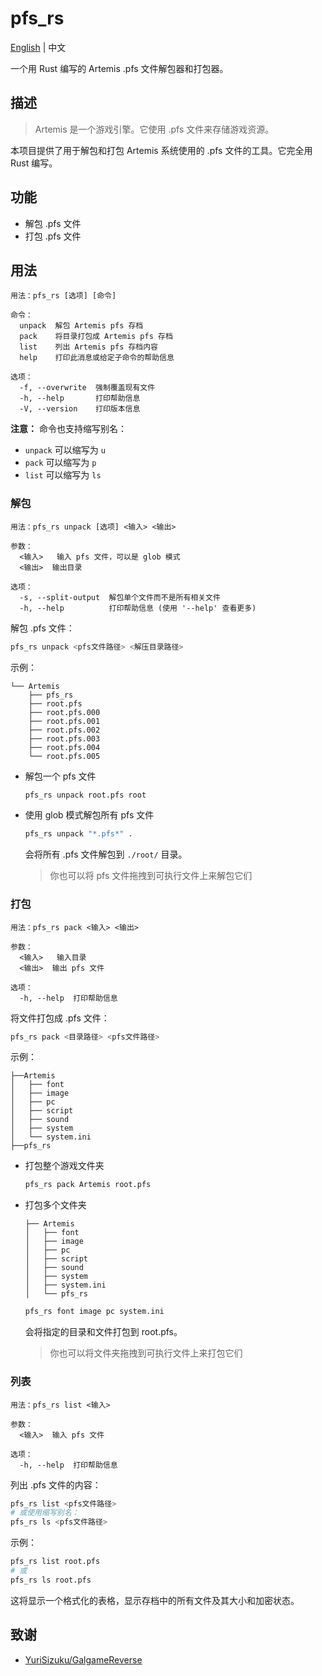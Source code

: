 # pfs_rs

[English](./README.md) | 中文

一个用 Rust 编写的 Artemis .pfs 文件解包器和打包器。

## 描述

> Artemis 是一个游戏引擎。它使用 .pfs 文件来存储游戏资源。

本项目提供了用于解包和打包 Artemis 系统使用的 .pfs 文件的工具。它完全用 Rust 编写。

## 功能

- 解包 .pfs 文件
- 打包 .pfs 文件

## 用法

```plain
用法：pfs_rs [选项] [命令]

命令：
  unpack  解包 Artemis pfs 存档
  pack    将目录打包成 Artemis pfs 存档
  list    列出 Artemis pfs 存档内容
  help    打印此消息或给定子命令的帮助信息

选项：
  -f, --overwrite  强制覆盖现有文件
  -h, --help       打印帮助信息
  -V, --version    打印版本信息
```

**注意：** 命令也支持缩写别名：

- `unpack` 可以缩写为 `u`
- `pack` 可以缩写为 `p`  
- `list` 可以缩写为 `ls`

### 解包

```plain
用法：pfs_rs unpack [选项] <输入> <输出>

参数：
  <输入>   输入 pfs 文件，可以是 glob 模式
  <输出>  输出目录

选项：
  -s, --split-output  解包单个文件而不是所有相关文件
  -h, --help          打印帮助信息 (使用 '--help' 查看更多)
```

解包 .pfs 文件：

```bash
pfs_rs unpack <pfs文件路径> <解压目录路径>
```

示例：

```plain
└── Artemis
    ├── pfs_rs
    ├── root.pfs
    ├── root.pfs.000
    ├── root.pfs.001
    ├── root.pfs.002
    ├── root.pfs.003
    ├── root.pfs.004
    └── root.pfs.005
```

- 解包一个 pfs 文件

  ```bash
  pfs_rs unpack root.pfs root
  ```

- 使用 glob 模式解包所有 pfs 文件

  ```bash
  pfs_rs unpack "*.pfs*" .
  ```

  会将所有 .pfs 文件解包到 `./root/` 目录。

  > 你也可以将 pfs 文件拖拽到可执行文件上来解包它们

### 打包

```plain
用法：pfs_rs pack <输入> <输出>

参数：
  <输入>   输入目录
  <输出>  输出 pfs 文件

选项：
  -h, --help  打印帮助信息
```

将文件打包成 .pfs 文件：

```bash
pfs_rs pack <目录路径> <pfs文件路径>
```

示例：

```plain
├──Artemis
│   ├── font
│   ├── image
│   ├── pc
│   ├── script
│   ├── sound
│   ├── system
│   └── system.ini
├──pfs_rs
```

- 打包整个游戏文件夹

  ```bash
  pfs_rs pack Artemis root.pfs
  ```

- 打包多个文件夹

  ```plain
  ├── Artemis
  │   ├── font
  │   ├── image
  │   ├── pc
  │   ├── script
  │   ├── sound
  │   ├── system
  │   ├── system.ini
  │   └── pfs_rs
  ```

  ```bash
  pfs_rs font image pc system.ini
  ```

  会将指定的目录和文件打包到 root.pfs。

  > 你也可以将文件夹拖拽到可执行文件上来打包它们

### 列表

```plain
用法：pfs_rs list <输入>

参数：
  <输入>  输入 pfs 文件

选项：
  -h, --help  打印帮助信息
```

列出 .pfs 文件的内容：

```bash
pfs_rs list <pfs文件路径>
# 或使用缩写别名：
pfs_rs ls <pfs文件路径>
```

示例：

```bash
pfs_rs list root.pfs
# 或
pfs_rs ls root.pfs
```

这将显示一个格式化的表格，显示存档中的所有文件及其大小和加密状态。

## 致谢

- [YuriSizuku/GalgameReverse](https://github.com/YuriSizuku/GalgameReverse/blob/master/project/artemis/src/artemis_pf8.py)
